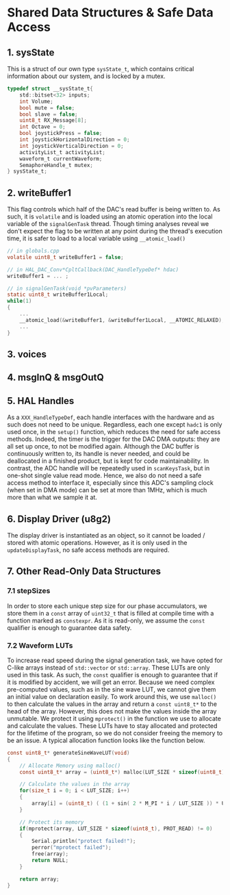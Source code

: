 # Shared Data Structures & Safe Data Access

## 1. sysState

This is a struct of our own type ```sysState_t```, which contains critical information about our system, and is locked by a mutex.

```c
typedef struct __sysState_t{
    std::bitset<32> inputs;
    int Volume;
    bool mute = false;
    bool slave = false;
    uint8_t RX_Message[8];   
    int Octave = 0;
    bool joystickPress = false;
    int joystickHorizontalDirection = 0;
    int joystickVerticalDirection = 0;
    activityList_t activityList;
    waveform_t currentWaveform;
    SemaphoreHandle_t mutex;
} sysState_t;
```

## 2. writeBuffer1

This flag controls which half of the DAC's read buffer is being written to. As such, it is `volatile` and is loaded using an atomic operation into the local variable of the `signalGenTask` thread. Though timing analyses reveal we don't expect the flag to be written at any point during the thread's execution time, it is safer to load to a local variable using `__atomic_load()`

```c
// in globals.cpp
volatile uint8_t writeBuffer1 = false;

// in HAL_DAC_Conv*CpltCallback(DAC_HandleTypeDef* hdac)
writeBuffer1 = ... ;

// in signalGenTask(void *pvParameters)
static uint8_t writeBuffer1Local;
while(1)
{
    ...
    __atomic_load(&writeBuffer1, &writeBuffer1Local, __ATOMIC_RELAXED);
    ...
}

```

## 3. voices

## 4. msgInQ & msgOutQ

## 5. HAL Handles

As a `XXX_HandleTypeDef`, each handle interfaces with the hardware and as such does not need to be unique. Regardless, each one except `hadc1` is only used once, in the `setup()` function, which reduces the need for safe access methods. Indeed, the timer is the trigger for the DAC DMA outputs: they are all set up once, to not be modified again. Although the DAC buffer is continuously written to, its handle is never needed, and could be deallocated in a finished product, but is kept for code maintainability.
In contrast, the ADC handle will be repeatedly used in `scanKeysTask`, but in one-shot single value read mode. Hence, we also do not need a safe access method to interface it, especially since this ADC's sampling clock (when set in DMA mode) can be set at more than 1MHz, which is much more than what we sample it at.

## 6. Display Driver (u8g2)

The display driver is instantiated as an object, so it cannot be loaded / stored with atomic operations. However, as it is only used in the `updateDisplayTask`, no safe access methods are required.

## 7. Other Read-Only Data Structures

### 7.1 stepSizes

In order to store each unique step size for our phase accumulators, we store them in a `const` array of `uint32_t` that is filled at compile time with a function marked as `constexpr`. As it is read-only, we assume the `const` qualifier is enough to guarantee data safety.

### 7.2 Waveform LUTs

To increase read speed during the signal generation task, we have opted for C-like arrays instead of `std::vector` or `std::array`. These LUTs are only used in this task. As such, the `const` qualifier is enough to guarantee that if it is modified by accident, we will get an error. Because we need complex pre-computed values, such as in the sine wave LUT, we cannot give them an initial value on declaration easily. To work around this, we use `malloc()` to then calculate the values in the array and return a `const uint8_t*` to the head of the array. However, this does not make the values inside the array unmutable. We protect it using `mprotect()` in the function we use to allocate and calculate the values. These LUTs have to stay allocated and protected for the lifetime of the program, so we do not consider freeing the memory to be an issue. A typical allocation function looks like the function below.

```c
const uint8_t* generateSineWaveLUT(void)
{
    // Allocate Memory using malloc()
    const uint8_t* array = (uint8_t*) malloc(LUT_SIZE * sizeof(uint8_t));

    // Calculate the values in the array
    for(size_t i = 0; i < LUT_SIZE; i++)
    {
        array[i] = (uint8_t) ( (1 + sin( 2 * M_PI * i / LUT_SIZE )) * UINT8_MAX / 2 );
    }

    // Protect its memory
    if(mprotect(array, LUT_SIZE * sizeof(uint8_t), PROT_READ) != 0)
    {
        Serial.println("protect failed!");
        perror("mprotect failed");
        free(array);
        return NULL;
    }

    return array;
}
```
